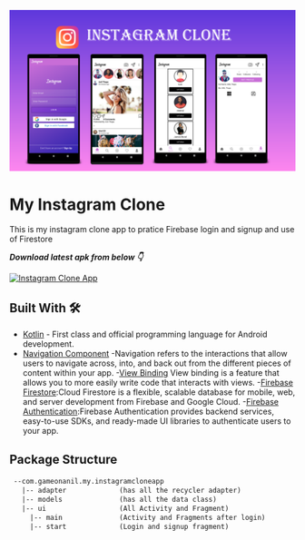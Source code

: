 ![](Photos/instagram_clone_poster.png)

# My Instagram Clone
This is my instagram clone app to pratice Firebase login and signup and use of Firestore

***Download latest apk from below 👇***

[![Instagram Clone App](https://img.shields.io/badge/%20%20Downlaod%20Latest%20-Apk-red)](https://drive.google.com/drive/u/0/folders/14EWoOstDC4Mv7l66BiSz-lHDAtzi_534)

## Built With 🛠
- [Kotlin](https://kotlinlang.org/) - First class and official programming language for Android development.
- [Navigation Component](https://developer.android.com/guide/navigation) -Navigation refers to the interactions that allow users to navigate across, into, and back out from the different pieces of content within your app.
-[View Binding](https://developer.android.com/topic/libraries/view-binding) View binding is a feature that allows you to more easily write code that interacts with views. 
-[Firebase Firestore](https://firebase.google.com/docs/firestore):Cloud Firestore is a flexible, scalable database for mobile, web, and server development from Firebase and Google Cloud.
-[Firebase Authentication](https://firebase.google.com/docs/auth):Firebase Authentication provides backend services, easy-to-use SDKs, and ready-made UI libraries to authenticate users to your app.


## Package Structure
```
 --com.gameonanil.my.instagramcloneapp
   |-- adapter             (has all the recycler adapter)
   |-- models              (has all the data class)
   |-- ui                  (All Activity and Fragment)
     |-- main              (Activity and Fragments after login)
     |-- start             (Login and signup fragment)
```


